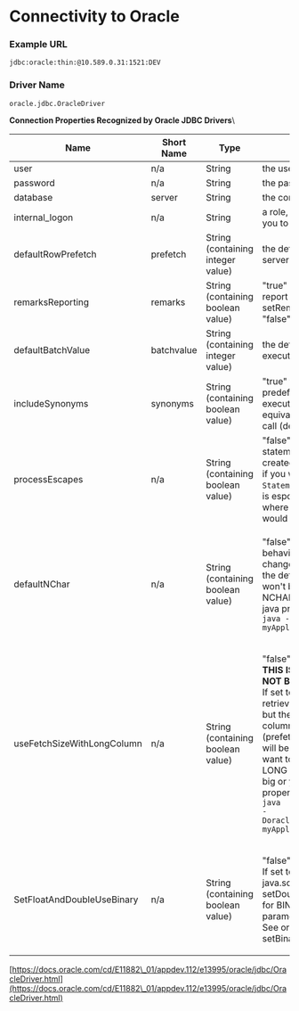 # Connectivity to Oracle

### Example URL

```
jdbc:oracle:thin:@10.589.0.31:1521:DEV
```

### Driver Name

```
oracle.jdbc.OracleDriver
```



**Connection Properties Recognized by Oracle JDBC Drivers**\


| **Name**                    | **Short Name** | **Type**                           | **Description**                                                                                                                                                                                                                                                                                                                                                                                                                                                                                                                                                                                                                                                                 |
| --------------------------- | -------------- | ---------------------------------- | ------------------------------------------------------------------------------------------------------------------------------------------------------------------------------------------------------------------------------------------------------------------------------------------------------------------------------------------------------------------------------------------------------------------------------------------------------------------------------------------------------------------------------------------------------------------------------------------------------------------------------------------------------------------------------- |
| user                        | n/a            | String                             | the user name for logging into the database                                                                                                                                                                                                                                                                                                                                                                                                                                                                                                                                                                                                                                     |
| password                    | n/a            | String                             | the password for logging into the database                                                                                                                                                                                                                                                                                                                                                                                                                                                                                                                                                                                                                                      |
| database                    | server         | String                             | the connect string for the database                                                                                                                                                                                                                                                                                                                                                                                                                                                                                                                                                                                                                                             |
| internal_logon              | n/a            | String                             | a role, such as `sysdba` or `sysoper`, that allows you to log on as `sys`                                                                                                                                                                                                                                                                                                                                                                                                                                                                                                                                                                                                       |
| defaultRowPrefetch          | prefetch       | String (containing integer value)  | the default number of rows to prefetch from the server (default value is "10")                                                                                                                                                                                                                                                                                                                                                                                                                                                                                                                                                                                                  |
| remarksReporting            | remarks        | String (containing boolean value)  | "true" if getTables() and getColumns() should report TABLE_REMARKS; equivalent to using setRemarksReporting() (default value is "false")                                                                                                                                                                                                                                                                                                                                                                                                                                                                                                                                        |
| defaultBatchValue           | batchvalue     | String (containing integer value)  | the default batch value that triggers an execution request (default value is "10")                                                                                                                                                                                                                                                                                                                                                                                                                                                                                                                                                                                              |
| includeSynonyms             | synonyms       | String (containing boolean value)  | "true" to include column information from predefined "synonym" SQL entities when you execute a `DataBaseMetaData getColumns()` call; equivalent to connection `setIncludeSynonyms()` call (default value is "false")                                                                                                                                                                                                                                                                                                                                                                                                                                                            |
| processEscapes              | n/a            | String (containing boolean value)  | "false" to disable escape processing for statements (Statement or PreparedStatement) created from this connection. Set this to "false" if you want to avoid many calls to `Statement.setEscapeProcessing(false);`. This is espcially usefull for PreparedStatement where a call to `setEscapeProcessing(false)` would have no effect. The default is "true".                                                                                                                                                                                                                                                                                                                    |
| defaultNChar                | n/a            | String (containing boolean value)  | <p>"false" is the default. If set to "true", the default behavior for handling character datatypes is changed so that NCHAR/NVARCHAR2 become the default. This means that setFormOfUse() won't be needed anymore when using NCHAR/NVARCHAR2. This can also be set as a java property :<br><code>java -Doracle.jdbc.defaultNChar=true myApplication</code>  </p>                                                                                                                                                                                                                                                                                                                 |
| useFetchSizeWithLongColumn  | n/a            | String (containing boolean value)  | <p>"false" is the default.<br><strong>THIS IS A THIN ONLY PROPERTY. IT SHOULD NOT BE USED WITH ANY OTHER DRIVERS.</strong><br>If set to "true", the performance when retrieving data in a 'SELECT' will be improved but the default behavior for handling LONG columns will be changed to fetch multiple rows (prefetch size). It means that enough memory will be allocated to read this data. So if you want to use this property, make sure that the LONG columns you are retrieving are not too big or you may run out of memory. This property can also be set as a java property :<br><code>java -Doracle.jdbc.useFetchSizeWithLongColumn=true myApplication</code>  </p> |
| SetFloatAndDoubleUseBinary  | n/a            | String (containing boolean value)  | <p>"false" is the default.<br>If set to "true", causes the java.sql.PreparedStatment setFloat and setDouble API's to use internal binary format as for BINARY_FLOAT and BINARY_DOUBLE parameters.<br>See oracle.jdbc.OraclePreparedStatement setBinaryFloat and setBinaryDouble<br> </p>                                                                                                                                                                                                                                                                                                                                                                                        |

[https://docs.oracle.com/cd/E11882\_01/appdev.112/e13995/oracle/jdbc/OracleDriver.html](https://docs.oracle.com/cd/E11882\_01/appdev.112/e13995/oracle/jdbc/OracleDriver.html)
